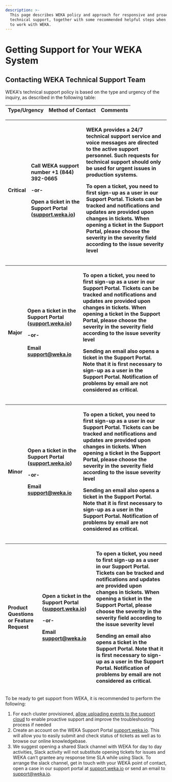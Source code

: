 ```yaml
---
description: >-
  This page describes WEKA policy and approach for responsive and proactive
  technical support, together with some recommended helpful steps when starting
  to work with WEKA.
---
```


# Getting Support for Your WEKA System

## Contacting WEKA Technical Support Team

WEKA's technical support policy is based on the type and urgency of the inquiry, as described in the following table:

| Type/Urgency | Method of Contact | Comments |
| :--- | :--- | :--- |


<table>
  <thead>
    <tr>
      <th style="text-align:left"><b>Critical</b>
      </th>
      <th style="text-align:left">
        <p>Call WEKA support number +1 (844) 392-0665</p>
        <p>-or-</p>
        <p>Open a ticket in the Support Portal (<a href="http://support.weka.io/">support.weka.io</a>)</p>
      </th>
      <th style="text-align:left">
        <p>WEKA provides a 24/7 technical support service and voice messages are
          directed to the active support personnel. Such requests for technical support
          should only be used for urgent issues in production systems.</p>
        <p>To open a ticket, you need to first sign-up as a user in our Support Portal.
          Tickets can be tracked and notifications and updates are provided upon
          changes in tickets. When opening a ticket in the Support Portal, please
          choose the severity in the severity field according to the issue severity
          level</p>
      </th>
    </tr>
  </thead>
  <tbody></tbody>
</table><table>
  <thead>
    <tr>
      <th style="text-align:left"><b>Major</b>
      </th>
      <th style="text-align:left">
        <p>Open a ticket in the Support Portal (<a href="http://support.weka.io/">support.weka.io</a>)</p>
        <p>-or-
          <br />
          <br />Email <a href="mailto:support@weka.io">support@weka.io</a>
        </p>
      </th>
      <th style="text-align:left">
        <p>To open a ticket, you need to first sign-up as a user in our Support Portal.
          Tickets can be tracked and notifications and updates are provided upon
          changes in tickets. When opening a ticket in the Support Portal, please
          choose the severity in the severity field according to the issue severity
          level</p>
        <p>Sending an email also opens a ticket in the Support Portal. Note that
          it is first necessary to sign-up as a user in the Support Portal. Notification
          of problems by email are not considered as critical.</p>
      </th>
    </tr>
  </thead>
  <tbody></tbody>
</table><table>
  <thead>
    <tr>
      <th style="text-align:left"><b>Minor</b>
      </th>
      <th style="text-align:left">
        <p>Open a ticket in the Support Portal (<a href="http://support.weka.io/">support.weka.io</a>)</p>
        <p>-or-</p>
        <p>Email <a href="mailto:support@weka.io">support@weka.io</a>
        </p>
      </th>
      <th style="text-align:left">
        <p>To open a ticket, you need to first sign-up as a user in our Support Portal.
          Tickets can be tracked and notifications and updates are provided upon
          changes in tickets. When opening a ticket in the Support Portal, please
          choose the severity in the severity field according to the issue severity
          level</p>
        <p>Sending an email also opens a ticket in the Support Portal. Note that
          it is first necessary to sign-up as a user in the Support Portal. Notification
          of problems by email are not considered as critical.</p>
      </th>
    </tr>
  </thead>
  <tbody></tbody>
</table><table>
  <thead>
    <tr>
      <th style="text-align:left"><b>Product Questions or Feature Request</b>
      </th>
      <th style="text-align:left">
        <p>Open a ticket in the Support Portal (<a href="http://support.weka.io/">support.weka.io</a>)</p>
        <p>-or-</p>
        <p>Email <a href="mailto:support@weka.io">support@weka.io</a>
        </p>
      </th>
      <th style="text-align:left">
        <p>To open a ticket, you need to first sign-up as a user in our Support Portal.
          Tickets can be tracked and notifications and updates are provided upon
          changes in tickets. When opening a ticket in the Support Portal, please
          choose the severity in the severity field according to the issue severity
          level</p>
        <p>Sending an email also opens a ticket in the Support Portal. Note that
          it is first necessary to sign-up as a user in the Support Portal. Notification
          of problems by email are not considered as critical.</p>
      </th>
    </tr>
  </thead>
  <tbody></tbody>
</table>To be ready to get support from WEKA, it is recommended to perform the following:

1. For each cluster provisioned, [allow uploading events to the support cloud](the-wekaio-support-cloud.md) to enable proactive support and improve the troubleshooting process if needed
2. Create an account on the WEKA Support Portal [support.weka.io](http://support.weka.io/).  This will allow you to easily submit and check status of tickets as well as to browse our online knowledgebase.
3. We suggest opening a shared Slack channel with WEKA for day to day activities, Slack activity will not substitute opening tickets for issues and WEKA can’t grantee any response time SLA while using Slack. To arrange the slack channel, get in touch with your WEKA point of contact, open a case in our support portal at [support.weka.io](http://support.weka.io/) or send an email to [support@weka.io](mailto:support@weka.io).

